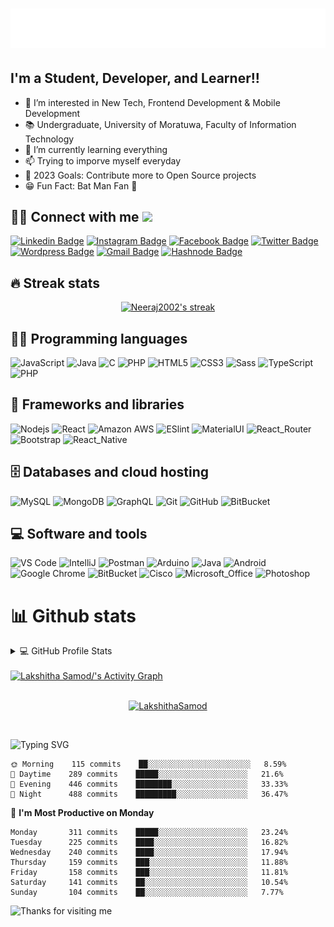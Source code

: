 

<!--
**LakshithaSamod/LakshithaSamod** is a ✨ _special_ ✨ repository because its `README.md` (this file) appears on your GitHub profile.

Here are some ideas to get you started:

- 🔭 I’m currently working on ...
- 🌱 I’m currently learning ...
- 👯 I’m looking to collaborate on ...
- 🤔 I’m looking for help with ...
- 💬 Ask me about ...
- 📫 How to reach me: ...
- 😄 Pronouns: ...
- ⚡ Fun fact: ...
-->

<h1 align="center">
  <img src="https://raw.githubusercontent.com/LakshithaSamod/LakshithaSamod/master/name1.svg" alt="Welcome to Lakshitha Samod's profile!" /> 
</h1>

## I'm a Student, Developer, and Learner!!   

- 👀 I’m interested in New Tech, Frontend Development & Mobile Development
- 📚 Undergraduate, University of Moratuwa, Faculty of Information Technology
- 🌱 I’m currently learning everything 
- 📫 Trying to imporve myself everyday
- 🥅 2023 Goals: Contribute more to Open Source projects
- 😁 Fun Fact: Bat Man Fan 🦇 

## 🙋‍♂️ Connect with me  <img src="https://media.giphy.com/media/hvRJCLFzcasrR4ia7z/giphy.gif" width="20"/>

<!-- Badges template - https://github.com/badges/shields -->


[![Linkedin Badge](https://img.shields.io/badge/-LakshithaSamod-blue?style=flat-square&logo=Linkedin&logoColor=white&link=https://www.linkedin.com/in/lakshitha-samod/)](https://www.linkedin.com/in/lakshitha-samod/)
[![Instagram Badge](https://img.shields.io/badge/-LakshithaSamod-purple?style=flat-square&logo=instagram&logoColor=white&link=https://instagram.com/lakshithasamod/)](https://instagram.com/lakshithasamod)
[![Facebook Badge](https://img.shields.io/badge/-LakshithaSamod-1155BA?style=flat-square&logo=facebook&logoColor=white&link=https://www.facebook.com/profile.php?id=100010081233598/)](https://www.facebook.com/profile.php?id=100010081233598)
[![Twitter Badge](https://img.shields.io/badge/-SamodLakshitha-darkred?style=flat-square&logo=Twitter&logoColor=white&link=https://twitter.com/SamodLakshitha)](https://twitter.com/SamodLakshitha)
[![Wordpress Badge](https://img.shields.io/badge/-@CeylonShark-488207?style=flat-square&labelColor=000000&logo=Wordpress&link=https://ceylonshark.wordpress.com/blog/)](https://ceylonshark.wordpress.com/blog/)
[![Gmail Badge](https://img.shields.io/badge/-lakisamod@gmail.com-c14438?style=flat-square&logo=Gmail&logoColor=white&link=mailto:lakisamod@gmail.com)](mailto:lakisamod@gmail.com)
[![Hashnode Badge](https://img.shields.io/badge/-My_Portfolio-2962FF?style=flat-square&logo=hashnode&logoColor=white&link=https://lakshithasamod.github.io/Portfolio/)](https://lakshithasamod.github.io/Portfolio/)


## 🔥 Streak stats

<!-- GitHub Readme Streak Stats - https://github.com/DenverCoder1/github-readme-streak-stats -->
<p align="center">
  <a href="https://github.com/LakshithaSamod/github-readme-streak-stats">
    <img title="🔥 Get streak stats for your profile at git.io/streak-stats" alt="Neeraj2002's streak" src="https://github-readme-streak-stats.herokuapp.com?user=LakshithaSamod&theme=monokai-metallian&hide_border=true"/>
  </a>
</p>


## 👨‍💻 Programming languages 

  ![JavaScript](https://img.shields.io/badge/-JavaScript-black?style=flat-square&logo=javascript)
  ![Java](https://img.shields.io/badge/-java-E34A86?style=flat-square&logo=java)
  ![C](https://img.shields.io/badge/--00599C?style=flat-square&logo=c)
  ![PHP](https://img.shields.io/badge/PHP-black?style=flat-square&logo=php)
  ![HTML5](https://img.shields.io/badge/-HTML5-E34F26?style=flat-square&logo=html5&logoColor=white)
  ![CSS3](https://img.shields.io/badge/-CSS3-1572B6?style=flat-square&logo=css3)
  ![Sass](https://img.shields.io/badge/-Sass-%23CC6699?style=flat-square&logo=sass&logoColor=ffffff) 
  ![TypeScript](https://img.shields.io/badge/TypeScript-007ACC?style=flat&logo=typescript&logoColor=white)
  ![PHP](https://img.shields.io/badge/PHP-777BB4?style=flat&logo=php&logoColor=white)

## 🧰 Frameworks and libraries <br />

  ![Nodejs](https://img.shields.io/badge/-Nodejs-black?style=flat-square&logo=Node.js)
  ![React](https://img.shields.io/badge/-React-black?style=flat-square&logo=react)
  ![Amazon AWS](https://img.shields.io/badge/Amazon%20AWS-232F3E?style=flat-square&logo=amazon-aws)
  ![ESlint](https://img.shields.io/badge/-ESLint-%234B32C3?style=flat-square&logo=eslint)
  ![MaterialUI](https://img.shields.io/badge/-MatrialUI-0081CB?style=flat-square&logo=material-UI)
  ![React_Router](https://img.shields.io/badge/React_Router-CA4245?style=flat&logo=react-router&logoColor=white)
  ![Bootstrap](https://img.shields.io/badge/-Bootstrap-563D7C?style=flat-square&logo=bootstrap)
  ![React_Native](https://img.shields.io/badge/React_Native-20232A?style=flat&logo=react&logoColor=61DAFB)


## 🗄️ Databases and cloud hosting 

  ![MySQL](https://img.shields.io/badge/-MySQL-black?style=flat-square&logo=mysql)
  ![MongoDB](https://img.shields.io/badge/-MongoDB-black?style=flat-square&logo=mongodb)
  ![GraphQL](https://img.shields.io/badge/-GraphQL-E10098?style=flat-square&logo=graphql)
  ![Git](https://img.shields.io/badge/-Git-black?style=flat-square&logo=git)
  ![GitHub](https://img.shields.io/badge/-GitHub-181717?style=flat-square&logo=github)
  ![BitBucket](https://img.shields.io/badge/-BitBucket-darkblue?style=flat-square&logo=bitbucket)


## 💻 Software and tools 
  
  ![VS Code](https://img.shields.io/badge/-VS%20Code-007ACC?style=flat-square&logo=visual-studio-code)
  ![IntelliJ](https://img.shields.io/badge/-IntelliJ%20IDEA-black?style=flat-square&logo=jetbrains)
  ![Postman](https://img.shields.io/badge/Postman-black?style=flat-square&logo=postman)
  ![Arduino](https://img.shields.io/badge/Arduino-black?style=flat-square&logo=arduino)
  ![Java](https://img.shields.io/badge/Java-orange?style=flat-square&logo=java)
  ![Android](https://img.shields.io/badge/Android-05150C?style=flat-square&logo=android)
  ![Google Chrome](https://img.shields.io/badge/Chrome-black?style=flat-square&logo=google-chrome)
  ![BitBucket](https://img.shields.io/badge/-BitBucket-darkblue?style=flat-square&logo=bitbucket)
  ![Cisco](https://img.shields.io/badge/Cisco-black?style=flat-square&logo=cisco) 
  ![Microsoft_Office](https://img.shields.io/badge/Microsoft_Office-D83B01?style=flat&logo=microsoft-office&logoColor=white) 
  ![Photoshop](https://aleen42.github.io/badges/src/photoshop.svg) 

# 📊 Github stats 

<!-- https://github.com/LakshithaSamod//github-readme-stats -->
<details> 
  <summary>💻 GitHub Profile Stats</summary>
  <br/>
    <a href="https://github.com/LakshithaSamod/github-readme-stats"><img alt="Lakshitha Samod/'s Github Stats" src="https://github-readme-stats.vercel.app/api?username=LakshithaSamod&show_icons=true&theme=tokyonight" height="192px"/></a>
  <a href="https://github.com/LakshithaSamod/github-readme-stats"><img alt="Lakshitha Samod/'s Top Languages" src="https://github-readme-stats.vercel.app/api/top-langs/?username=LakshithaSamod&layout=compact" height="192px"/></a>
  <br/>
  <b>Note:</b> Top languages is only a metric of the languages my public code consists of and doesn't reflect experience or skill level.
</details>

<br />
<!-- https://github.com/LakshithaSamod//github-readme-activity-graph -->
<a href="https://github.com/LakshithaSamod/github-readme-activity-graph"><img alt="Lakshitha Samod/'s Activity Graph" src="https://blooming-savannah-50472.herokuapp.com/graph?username=LakshithaSamod&theme=react-dark&hide_border=true" /></a>
<br />
<!--START_SECTION:waka-->

<br />
<p align="center"> <a href="https://github.com/ryo-ma/github-profile-trophy"><img src="https://github-profile-trophy.vercel.app/?username=LakshithaSamod&no-frame=true&row=1&column=7&theme=radical" alt="LakshithaSamod" /></a> </p>
<br />

![Typing SVG](https://readme-typing-svg.herokuapp.com/?font=Bold&color=00ff95&vCenter=true&lines=I'm+night🦉)

```text
🌞 Morning    115 commits    ██░░░░░░░░░░░░░░░░░░░░░░░   8.59% 
🌆 Daytime    289 commits    █████░░░░░░░░░░░░░░░░░░░░   21.6%
🌃 Evening    446 commits    ████████░░░░░░░░░░░░░░░░░   33.33% 
🌙 Night      488 commits    █████████░░░░░░░░░░░░░░░░   36.47% 

```

📅 **I'm Most Productive on Monday** 

```text
Monday       311 commits    █████░░░░░░░░░░░░░░░░░░░░   23.24% 
Tuesday      225 commits    ████░░░░░░░░░░░░░░░░░░░░░   16.82% 
Wednesday    240 commits    ████░░░░░░░░░░░░░░░░░░░░░   17.94% 
Thursday     159 commits    ███░░░░░░░░░░░░░░░░░░░░░░   11.88% 
Friday       158 commits    ███░░░░░░░░░░░░░░░░░░░░░░   11.81% 
Saturday     141 commits    ██░░░░░░░░░░░░░░░░░░░░░░░   10.54% 
Sunday       104 commits    ██░░░░░░░░░░░░░░░░░░░░░░░   7.77%

```
<!--  ![Visitor Badge](https://visitor-badge.laobi.icu/badge?page_id=LakshithaSamod.LakshithaSamod)   -->
<img height="120" alt="Thanks for visiting me" width="100%" src="https://raw.githubusercontent.com/BrunnerLivio/brunnerlivio/master/images/marquee.svg" />


